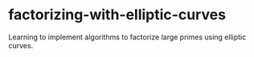 # factorizing-with-elliptic-curves
Learning to implement algorithms to factorize large primes using elliptic curves.
